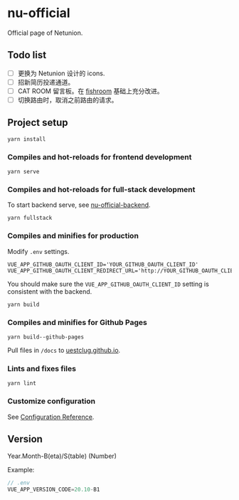 # nu-official

Official page of Netunion.

## Todo list

- [ ] 更换为 Netunion 设计的 icons.
- [ ] 招新简历投递通道。
- [ ] CAT ROOM 留言板。在 [fishroom](https://fishroom.tuna.moe/log/tuna/today) 基础上充分改进。
- [ ] 切换路由时，取消之前路由的请求。

## Project setup

``` yarn
yarn install
```

### Compiles and hot-reloads for frontend development

``` yarn
yarn serve
```

### Compiles and hot-reloads for full-stack development

To start backend serve, see [nu-official-backend](https://github.com/uestclug/nu-official-backend).

``` yarn
yarn fullstack
```

### Compiles and minifies for production

Modify `.env` settings.

``` .env
VUE_APP_GITHUB_OAUTH_CLIENT_ID='YOUR_GITHUB_OAUTH_CLIENT_ID'
VUE_APP_GITHUB_OAUTH_CLIENT_REDIRECT_URL='http://YOUR_GITHUB_OAUTH_CLIENT_REDIRECT_URL/oauth/redirect'
```

You should make sure the `VUE_APP_GITHUB_OAUTH_CLIENT_ID` setting is consistent with the backend.

``` yarn
yarn build
```

### Compiles and minifies for Github Pages

``` yarn
yarn build--github-pages
```

Pull files in `/docs` to [uestclug.github.io](https://github.com/uestclug/uestclug.github.io).

### Lints and fixes files

``` yarn
yarn lint
```

### Customize configuration

See [Configuration Reference](https://cli.vuejs.org/config/).

## Version

Year.Month-B(eta)/S(table) (Number)

Example:

``` js
// .env
VUE_APP_VERSION_CODE=20.10-B1
```
